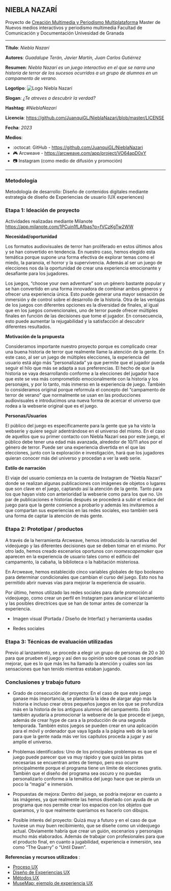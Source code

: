 ## NIEBLA NAZARÍ 


Proyecto de [Creación Multimedia y Periodismo Multiplataforma](https://github.com/mgea/PeriodismoMultimedia)
Master de Nuevos medios interactivos y periodismo multimedia
Facultad de Comunicación y Documentación
Univesidad de Granada  

----

**Título**: *Niebla Nazarí*

**Autores**: *Guadalupe Terán, Javier Martín, Juan Carlos Gutiérrez*

**Resumen**: *Niebla Nazarí es un juego interactivo en el que se narra una historia de terror de los sucesos ocurridos a un grupo de alumnos en un campamento de verano.*

**Logotipo**: ![Logo Niebla Nazarí](https://github.com/JuanquiGL/NieblaNazari/blob/master/Nazar%C3%AD_Portada1.png)

**Slogan**: *¿Te atreves a descubrir la verdad?*

**Hashtag**: *#NieblaNazarí*

**Licencia**: https://github.com/JuanquiGL/NieblaNazari/blob/master/LICENSE

**Fecha**: *2023*

**Medios**: 


* :octocat: GitHub - https://github.com/JuanquiGL/NieblaNazari
* 🎮 Arcweave - https://arcweave.com/app/project/VO64apD0xY 
* 📷 Instagram (como medio de difusión y promoción)



--- 

### Metodología

Metodología de desarrollo: Diseño de contenidos digitales mediante estrategia de diseño de Experiencias de usuario (UX experiences) 

### Etapa 1: Ideación de proyecto 

Actividades realizadas mediante Milanote https://app.milanote.com/1PCuin1fLAfbas?p=fVCzKgTw2WW


**Necesidad/oportunidad** 

Los formatos audiovisuales de terror han proliferado en estos últimos años y se han convertido en tendencia. En nuestro caso, hemos elegido esta temática porque supone una forma efectiva de explorar temas como el miedo, la paranoia, el horror y la supervivencia. Además al ser un juego de elecciones nos da la oportunidad de crear una experiencia emocionante y desafiante para los jugadores. 

Los juegos, “choose your own adventure” son un género bastante popular y se han convertido en una forma innovadora de combinar ambos géneros y ofrecer una experiencia única. Esto puede generar una mayor sensación de inmersión y de control sobre el desarrollo de la historia. Otra de las ventajas de los juegos con diferentes opciones es la diversidad de finales, al igual que en los juegos convencionales, uno de terror puede ofrecer múltiples finales en función de las decisiones que tome el jugador. En consecuencia, esto puede aumentar la rejugabilidad y la satisfacción al descubrir diferentes resultados. 


**Motivación de la propuesta**  

Consideramos importante nuestro proyecto porque es complicado crear una buena historia de terror que realmente llame la atención de la gente. En este caso, al ser un juego de múltiples elecciones, la experiencia del usuario está algo más “personalizada” ya que permite que el jugador pueda seguir el hilo que más se adapta a sus preferencias. El hecho de que la historia se vaya desarrollando conforme a la elecciones del jugador hace que este se vea más comprometido emocionalmente con la historia y los personajes, y por lo tanto, más inmerso en la experiencia de juego. También lo consideramos original porque reformula el concepto del “campamento de terror de verano” que normalmente se usan en las producciones audiovisuales e introducimos una nueva forma de acercar el universo que rodea a la webserie original que es el juego. 

**Personas/Usuarios**  

El público del juego es específicamente para la gente que ya ha visto la webserie y quiere seguir adentrándose en el universo del mismo.
En el caso de aquellos que su primer contacto con Niebla Nazarí sea por este juego, el público debe tener una edad más avanzada, alrededor de 10/11 años por el género de terror. Puede ser una experiencia divertida en el que las elecciones, junto con la exploración e investigación, hará que los jugadores quieran conocer más del universo y procedan a ver la web serie.

**Estilo de narración**    

El viaje del usuario comienza en la cuenta de Instagram de “Niebla Nazarí” donde se realizan algunas publicaciones con imágenes de objetos o lugares que son clave en el juego, captando así la atención de la gente. Tanto para los que hayan visto con anterioridad la webserie como para los que no. Un par de publicaciones e historias después se procederá a subir el enlace del juego para que la gente comience a probarlo y además les invitaremos a que compartan sus experiencias en las redes sociales, eso también será una forma de captar la atención de más gente.




### Etapa 2: Prototipar / productos  

A través de la herramienta Arcweave, hemos introducido la narrativa del videojuego y las diferentes decisiones que se deben tomar en el mismo. Por otro lado, hemos creado escenarios oportunos con *roomescapemaker* que aparecen en la experiencia de usuario tales como el edificio del campamento, la cabaña, la biblioteca o la habitación misteriosa. 

En Arcweave, hemos establecido cinco variables globales de tipo booleano para determinar condicionales que cambian el curso del juego. Esto nos ha permitido abrir nuevas vías para mejorar la experiencia de usuario. 

Por último, hemos utilizado las redes sociales para darle promoción al videojuego, como crear un perfil en Instagram para anunicar el lanzamiento y las posibles directrices que se han de tomar antes de comenzar la experiencia. 

* Imagen visual (Portada / Diseño de Interfaz) y herramienta usadas 

* Redes sociales 

### Etapa 3: Técnicas de evaluación utilizadas

Previo al lanzamiento, se procede a elegir un grupo de personas de 20 o 30 para que prueben el juego y así den su opinión sobre qué cosas se podrían mejorar, que es lo que más les ha llamado la atención y cuáles son las sensaciones que han tenido mientras estaban jugando.



### Conclusiones y trabajo futuro


* Grado de consecución del proyecto: En el caso de que este juego ganase más importancia, se plantearía la idea de alargar algo más la historia e incluso crear otros pequeños juegos en los que se profundiza más en la historia de los antiguos alumnos del campamento. Esto también ayudaría a promocionar la webserie de la que procede el juego, además de crear hype de cara a la producción de una segunda temporada. También estos juegos se pueden crear en una aplicación para el móvil y ordenador que vaya ligada a la página web de la serie para que la gente nada más ver los capítulos proceda a jugar y así amplíe el universo.

* Problemas identificados: Uno de los principales problemas es que el juego puede parecer que va muy rápido y que quizá las pistas necesarias se encuentran antes de tiempo, pero eso ocurre principalmente porque el programa tiene un límite de elecciones gratis. También que el diseño del programa sea oscuro y no puedas personalizarlo conforme a la temática del juego hace que se pierda un poco la “magia” e inmersión. 

* Propuestas de mejora: Dentro del juego, se podría mejorar en cuanto a las imágenes, ya que realmente las hemos diseñado con ayuda de un programa que nos permite crear los espacios con los objetos que queramos, y lo que realmente queríamos es hacerlo con dibujos.


* Posible interés del proyecto: Quizá muy a futuro y en el caso de que tuviese un muy buen recibimiento, que se diseñe como un videojuego actual. Obviamente habría que crear un guión, escenarios y personajes mucho más elaborados. Además de trabajar con profesionales para que el producto final, en cuanto a jugabilidad, experiencia e inmersión, sea como “The Quarry” o “Until Dawn”.



**Referencias y recursos utilizados** :

* [Proceso UX](https://uxmastery.com/resources/process/)
* [Diseño de Experiencias UX](http://www.nosolousabilidad.com/articulos/uxd.htm) 
* [Métodos UX](https://mgea.github.io/UX-DIU-Checklist/index.html) 
* [MuseMap: ejemplo de experiencia UX](https://blog.prototypr.io/musemap-street-art-app-ux-case-study-9bec6a99823b) 













